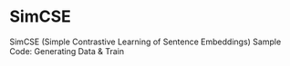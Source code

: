 # SimCSE
SimCSE (Simple Contrastive Learning of Sentence Embeddings) Sample Code: Generating Data &amp; Train 

